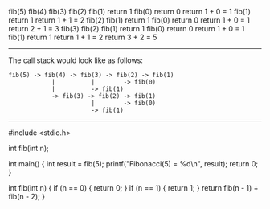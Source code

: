 fib(5)
    fib(4)
        fib(3)
            fib(2)
                fib(1)
                    return 1
                fib(0)
                    return 0
                return 1 + 0 = 1
            fib(1)
                return 1
            return 1 + 1 = 2
        fib(2)
            fib(1)
                return 1
            fib(0)
                return 0
            return 1 + 0 = 1
        return 2 + 1 = 3
    fib(3)
        fib(2)
            fib(1)
                return 1
            fib(0)
                return 0
            return 1 + 0 = 1
        fib(1)
            return 1
        return 1 + 1 = 2
    return 3 + 2 = 5
***********************************************************************************************************
The call stack would look like as follows:

    fib(5) -> fib(4) -> fib(3) -> fib(2) -> fib(1)
                |          |        -> fib(0)
                |          -> fib(1)
                -> fib(3) -> fib(2) -> fib(1)
                           |        -> fib(0)
                           -> fib(1)
***********************************************************************************************************


#include <stdio.h>

int fib(int n);

int main() {
    int result = fib(5);
    printf("Fibonacci(5) = %d\n", result);
    return 0;
}

int fib(int n) {
    if (n == 0) {
        return 0;
    }
    if (n == 1) {
        return 1;
    }
    return fib(n - 1) + fib(n - 2);
}
